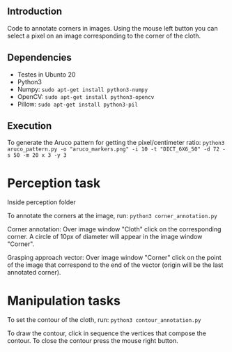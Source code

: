 ## Introduction

Code to annotate corners in images. Using the mouse left button you can select a pixel on an image corresponding to the corner of the cloth.

## Dependencies

- Testes in Ubunto 20
- Python3
- Numpy: ``sudo apt-get install python3-numpy``
- OpenCV: ``sudo apt-get install python3-opencv``
- Pillow: ``sudo apt-get install python3-pil``

## Execution

To generate the Aruco pattern for getting the pixel/centimeter ratio:
``python3 aruco_pattern.py -o "aruco_markers.png" -i 10 -t "DICT_6X6_50" -d 72 -s 50 -m 20 x 3 -y 3``

# Perception task

Inside perception folder

To annotate the corners at the image, run:
``python3 corner_annotation.py``

Corner annotation:
Over image window "Cloth" click on the corresponding corner. A circle of 10px of diameter will appear in the image window "Corner".

Grasping approach vector:
Over image window "Corner" click on the point of the image that correspond to the end of the vector (origin will be the last annotated corner).

# Manipulation tasks

To set the contour of the cloth, run:
``python3 contour_annotation.py``

To draw the contour, click in sequence the vertices that compose the contour. To close the contour press the mouse right button.


